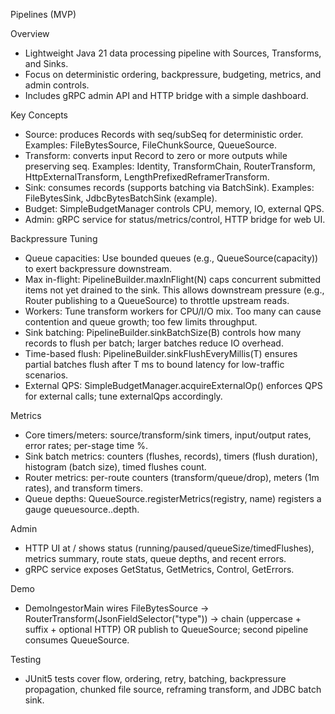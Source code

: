 Pipelines (MVP)

Overview
- Lightweight Java 21 data processing pipeline with Sources, Transforms, and Sinks.
- Focus on deterministic ordering, backpressure, budgeting, metrics, and admin controls.
- Includes gRPC admin API and HTTP bridge with a simple dashboard.

Key Concepts
- Source: produces Records with seq/subSeq for deterministic order. Examples: FileBytesSource, FileChunkSource, QueueSource.
- Transform: converts input Record to zero or more outputs while preserving seq. Examples: Identity, TransformChain, RouterTransform, HttpExternalTransform, LengthPrefixedReframerTransform.
- Sink: consumes records (supports batching via BatchSink). Examples: FileBytesSink, JdbcBytesBatchSink (example).
- Budget: SimpleBudgetManager controls CPU, memory, IO, external QPS.
- Admin: gRPC service for status/metrics/control, HTTP bridge for web UI.

Backpressure Tuning
- Queue capacities: Use bounded queues (e.g., QueueSource(capacity)) to exert backpressure downstream.
- Max in-flight: PipelineBuilder.maxInFlight(N) caps concurrent submitted items not yet drained to the sink. This allows downstream pressure (e.g., Router publishing to a QueueSource) to throttle upstream reads.
- Workers: Tune transform workers for CPU/I/O mix. Too many can cause contention and queue growth; too few limits throughput.
- Sink batching: PipelineBuilder.sinkBatchSize(B) controls how many records to flush per batch; larger batches reduce IO overhead.
- Time-based flush: PipelineBuilder.sinkFlushEveryMillis(T) ensures partial batches flush after T ms to bound latency for low-traffic scenarios.
- External QPS: SimpleBudgetManager.acquireExternalOp() enforces QPS for external calls; tune externalQps accordingly.

Metrics
- Core timers/meters: source/transform/sink timers, input/output rates, error rates; per-stage time %.
- Sink batch metrics: counters (flushes, records), timers (flush duration), histogram (batch size), timed flushes count.
- Router metrics: per-route counters (transform/queue/drop), meters (1m rates), and transform timers.
- Queue depths: QueueSource.registerMetrics(registry, name) registers a gauge queuesource.<name>.depth.

Admin
- HTTP UI at / shows status (running/paused/queueSize/timedFlushes), metrics summary, route stats, queue depths, and recent errors.
- gRPC service exposes GetStatus, GetMetrics, Control, GetErrors.

Demo
- DemoIngestorMain wires FileBytesSource → RouterTransform(JsonFieldSelector("type")) → chain (uppercase + suffix + optional HTTP) OR publish to QueueSource; second pipeline consumes QueueSource.

Testing
- JUnit5 tests cover flow, ordering, retry, batching, backpressure propagation, chunked file source, reframing transform, and JDBC batch sink.

